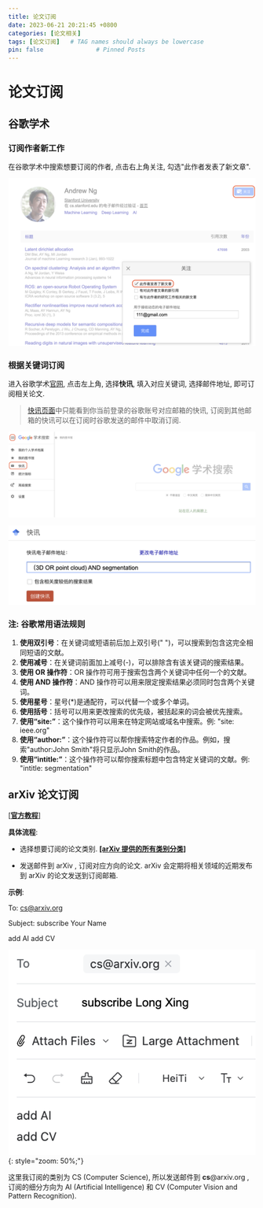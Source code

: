```yaml
---
title: 论文订阅
date: 2023-06-21 20:21:45 +0800
categories: [论文相关]
tags: [论文订阅]   # TAG names should always be lowercase
pin: false               # Pinned Posts
---
```

# 论文订阅

## 谷歌学术

### 订阅作者新工作

在谷歌学术中搜索想要订阅的作者, 点击右上角关注, 勾选"此作者发表了新文章".

![订阅作者](./assets/订阅作者.png)

### 根据关键词订阅

进入谷歌学术[官网](https://scholar.google.com), 点击左上角, 选择**快讯**, 填入对应关键词, 选择邮件地址, 即可订阅相关论文.

> [快讯页面](https://scholar.google.com/scholar_alerts?view_op=list_alerts)中只能看到你当前登录的谷歌账号对应邮箱的快讯, 订阅到其他邮箱的快讯可以在订阅时谷歌发送的邮件中取消订阅.

![谷歌学术](./assets/谷歌学术.png)

![创建快讯](./assets/创建快讯.png)

### 注: 谷歌常用语法规则

1. **使用双引号**：在关键词或短语前后加上双引号(" ")，可以搜索到包含这完全相同短语的文献。
2. **使用减号**：在关键词前面加上减号(-)，可以排除含有该关键词的搜索结果。
3. **使用 OR 操作符**：OR 操作符可用于搜索包含两个关键词中任何一个的文献。
4. **使用 AND 操作符**：AND 操作符可以用来限定搜索结果必须同时包含两个关键词。
5. **使用星号**：星号(*)是通配符，可以代替一个或多个单词。
6. **使用括号**：括号可以用来更改搜索的优先级，被括起来的词会被优先搜索。
7. **使用“site:”**：这个操作符可以用来在特定网站或域名中搜索。例: "site: ieee.org"
8. **使用“author:”**：这个操作符可以帮你搜索特定作者的作品。例如，搜索"author:John Smith"将只显示John Smith的作品。
9. **使用“intitle:”**：这个操作符可以帮你搜索标题中包含特定关键词的文献。例: "intitle: segmentation"

## arXiv 论文订阅

[[**官方教程**]](https://info.arxiv.org/help/subscribe.html)

**具体流程**: 

* 选择想要订阅的论文类别. [**[arXiv 提供的所有类别分类]**](https://arxiv.org/category_taxonomy)

* 发送邮件到 arXiv , 订阅对应方向的论文. arXiv 会定期将相关领域的近期发布到 arXiv 的论文发送到订阅邮箱.

**示例**:

To: [cs@arxiv.org](mailto:cs@arxiv.org)

Subject: subscribe Your Name

add AI
add CV

![arXiv订阅](./assets/arXiv%E8%AE%A2%E9%98%85.png){: style="zoom: 50%;"}

这里我订阅的类别为 CS (Computer Science), 所以发送邮件到 **cs**@arxiv.org , 订阅的细分方向为 AI (Artificial Intelligence) 和 CV (Computer Vision and Pattern Recognition).